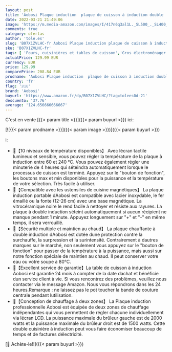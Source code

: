 ```yaml
---
layout: post
title: 'Aobosi Plaque induction  plaque de cuisson à induction double  table de cuisson portable  commande par capteur et plateau en verre cristal  3500 Watt  fonction minuterie 10 niveaux de température'
date: 2022-03-21 21:49:06
image: 'https://m.media-amazon.com/images/I/417n6q3al1L._SL500_._SL400_.jpg'
comments: true
category: ofertas
author: 'tole.es'
slug: 'B07X1ZVLHC-fr Aobosi Plaque induction plaque de cuisson à induction...'
sku: 'B07X1ZVLHC-fr'
tags: [ 'Fours, cuisinières et tables de cuisson','Gros électroménager','Tables de cuisson','aobosi', ]
actualPrice: 129.99 EUR
currency: EUR
price: 129.99
comparePrice: 208.84 EUR
prodname: 'Aobosi Plaque induction  plaque de cuisson à induction double  table de cuisson portable  commande par capteur et plateau en verre cristal  3500 Watt  fonction minuterie 10 niveaux de température'
country: 'fr'
flag: '🇫🇷'
brand: 'Aobosi'
buyurl: 'https://www.amazon.fr/dp/B07X1ZVLHC/?tag=tolees0d-21'
descuento: '37.76'
average: '124.656666666667'
---
```


C'est en vente [{{< param title >}}]({{< param buyurl >}}) ici:

[![{{< param prodname >}}]({{< param image >}})]({{< param buyurl >}})

ℹ️:

- 🍟【10 niveaux de température disponibles】 Avec lécran tactile lumineux et sensible, vous pouvez régler la température de la plaque à induction entre 60 et 240 ℃. Vous pouvez également régler une minuterie de 4 heures qui séteindra automatiquement lorsque le processus de cuisson est terminé. Appuyez sur le "bouton de fonction", les boutons max et min disponibles pour la puissance et la température de votre sélection. Très facile à utiliser.
- 🍟【Compatible avec les ustensiles de cuisine magnétiques】 La plaque induction portable dAobosi est compatible avec lacier inoxydable, le fer émaillé ou la fonte (12-26 cm) avec une base magnétique. La vitrocéramique noire le rend facile à nettoyer et résiste aux rayures. La plaque à double induction séteint automatiquement si aucun récipient ne manque pendant 1 minute. Appuyez longuement sur "+" et "-" en même temps, il sera verrouillé.
- 🍟【Sécurité multiple et maintien au chaud】 La plaque chauffante à double induction dAobosi est dotée dune protection contre la surchauffe, la surpression et la surintensité. Contrairement à dautres marques sur le marché, non seulement vous appuyez sur le "bouton de fonction" pour passer de la température à la puissance, mais aussi sur notre fonction spéciale de maintien au chaud. Il peut conserver votre eau ou votre soupe à 80°C.
- 🍟【Excellent service de garantie】La table de cuisson à induction Aobosi est garantie 24 mois à compter de la date dachat et bénéficie dun service client à vie. Si vous rencontrez des problèmes, veuillez nous contacter via le message Amazon. Nous vous répondrons dans les 24 heures.Remarque : ne laissez pas le pot toucher la bande de couture centrale pendant lutilisation.
- 🍟【Conception de chauffage à deux zones】 La Plaque induction professionnelle Aobosi est équipée de deux zones de chauffage indépendantes qui vous permettent de régler chacune individuellement via lécran LCD. La puissance maximale du brûleur gauche est de 2000 watts et la puissance maximale du brûleur droit est de 1500 watts. Cette double cuisinière à induction peut vous faire économiser beaucoup de temps et de factures délectricité.

[🛒 Achète-le!!]({{< param buyurl >}})
